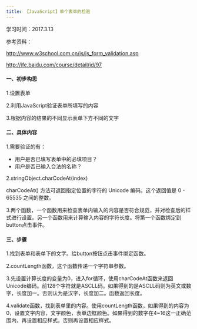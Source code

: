 ```yaml
---
title: 【JavaScript】单个表单的检验
---
```

学习时间：2017.3.13

参考资料：

http://www.w3school.com.cn/js/js_form_validation.asp

http://ife.baidu.com/course/detail/id/97

#### 一、初步构思

1.设置表单

2.利用JavaScript验证表单所填写的内容

3.根据内容的结果的不同显示表单下方不同的文字

#### 二、具体内容

1.需要验证的有：

- 用户是否已填写表单中的必填项目？
- 用户是否已输入合法的名称？

2.stringObject.charCodeAt(index)

charCodeAt() 方法可返回指定位置的字符的 Unicode 编码。这个返回值是 0 - 65535 之间的整数。

3.两个函数，一个函数用来检查表单内输入的内容是否符合规范，并对检查后的样式进行设置。另一个函数用来计算输入内容的字符长度。将第一个函数绑定到button点击事件。

#### 三、步骤

1.找到表单和表单下的文字。给button按钮点击事件绑定函数。

2.countLength函数，这个函数传递一个字符串参数。

3.先设置计算长度的变量为0，进入for循环，使用charCodeAt函数来返回Unicode编码。前128个字符就是ASCLL码。如果得到的是ASCLL码则为英文或数字，长度加一。否则认为是汉字，长度加二。函数返回长度。

4.validate函数，找到表单里的内容。使用countLength函数，如果得到的内容为0，设置文字内容，文字颜色，表单边框颜色。如果得到的数字在4~16这一正确范围内，再设置相应样式。否则再设置相应样式。